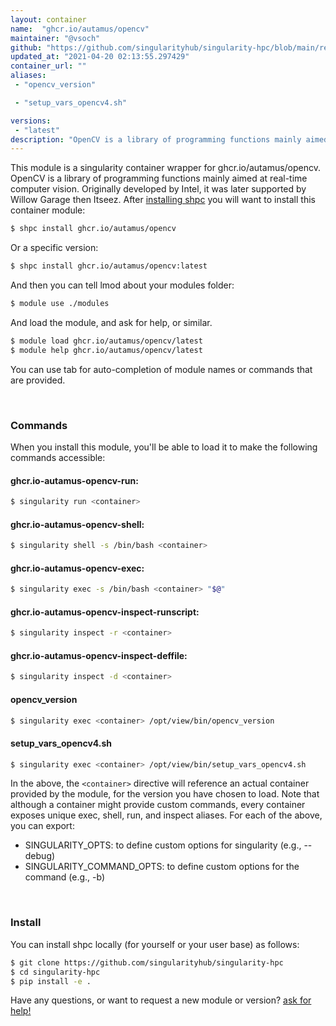 ```yaml
---
layout: container
name:  "ghcr.io/autamus/opencv"
maintainer: "@vsoch"
github: "https://github.com/singularityhub/singularity-hpc/blob/main/registry/ghcr.io/autamus/opencv/container.yaml"
updated_at: "2021-04-20 02:13:55.297429"
container_url: ""
aliases:
 - "opencv_version"

 - "setup_vars_opencv4.sh"

versions:
 - "latest"
description: "OpenCV is a library of programming functions mainly aimed at real-time computer vision. Originally developed by Intel, it was later supported by Willow Garage then Itseez."
---
```


This module is a singularity container wrapper for ghcr.io/autamus/opencv.
OpenCV is a library of programming functions mainly aimed at real-time computer vision. Originally developed by Intel, it was later supported by Willow Garage then Itseez.
After [installing shpc](#install) you will want to install this container module:

```bash
$ shpc install ghcr.io/autamus/opencv
```

Or a specific version:

```bash
$ shpc install ghcr.io/autamus/opencv:latest
```

And then you can tell lmod about your modules folder:

```bash
$ module use ./modules
```

And load the module, and ask for help, or similar.

```bash
$ module load ghcr.io/autamus/opencv/latest
$ module help ghcr.io/autamus/opencv/latest
```

You can use tab for auto-completion of module names or commands that are provided.

<br>

### Commands

When you install this module, you'll be able to load it to make the following commands accessible:

#### ghcr.io-autamus-opencv-run:

```bash
$ singularity run <container>
```

#### ghcr.io-autamus-opencv-shell:

```bash
$ singularity shell -s /bin/bash <container>
```

#### ghcr.io-autamus-opencv-exec:

```bash
$ singularity exec -s /bin/bash <container> "$@"
```

#### ghcr.io-autamus-opencv-inspect-runscript:

```bash
$ singularity inspect -r <container>
```

#### ghcr.io-autamus-opencv-inspect-deffile:

```bash
$ singularity inspect -d <container>
```


#### opencv_version
       
```bash
$ singularity exec <container> /opt/view/bin/opencv_version
```


#### setup_vars_opencv4.sh
       
```bash
$ singularity exec <container> /opt/view/bin/setup_vars_opencv4.sh
```



In the above, the `<container>` directive will reference an actual container provided
by the module, for the version you have chosen to load. Note that although a container
might provide custom commands, every container exposes unique exec, shell, run, and
inspect aliases. For each of the above, you can export:

 - SINGULARITY_OPTS: to define custom options for singularity (e.g., --debug)
 - SINGULARITY_COMMAND_OPTS: to define custom options for the command (e.g., -b)

<br>
  
### Install

You can install shpc locally (for yourself or your user base) as follows:

```bash
$ git clone https://github.com/singularityhub/singularity-hpc
$ cd singularity-hpc
$ pip install -e .
```

Have any questions, or want to request a new module or version? [ask for help!](https://github.com/singularityhub/singularity-hpc/issues)